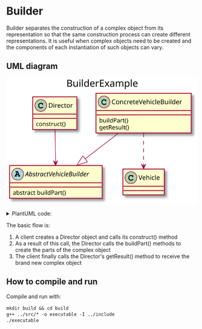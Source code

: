 # Builder
Builder separates the construction of a complex object from its representation so that the same construction process can create different representations.
It is useful when complex objects need to be created and the components of each instantiation of such objects can vary.

## UML diagram
![BuilderPattern](../../uml_diagrams/builder.svg)

<details>
<summary>PlantUML code:</summary>

```
@startuml
title BuilderExample
class Director{
    construct()
}

abstract class AbstractVehicleBuilder{
    abstract buildPart()
}

class ConcreteVehicleBuilder{
    buildPart()
    getResult()
}

class Vehicle{

}

ConcreteVehicleBuilder --|> AbstractVehicleBuilder
ConcreteVehicleBuilder ..> Vehicle
Director --> AbstractVehicleBuilder

@enduml
```

</details>

The basic flow is:
1. A client creates a Director object and calls its construct() method
2. As a result of this call, the Director calls the buildPart() methods to create the parts of the complex object
3. The client finally calls the Director's getResult() method to receive the brand new complex object

## How to compile and run
Compile and run with:
```
mkdir build && cd build
g++ ../src/* -o executable -I ../include
./executable
```
